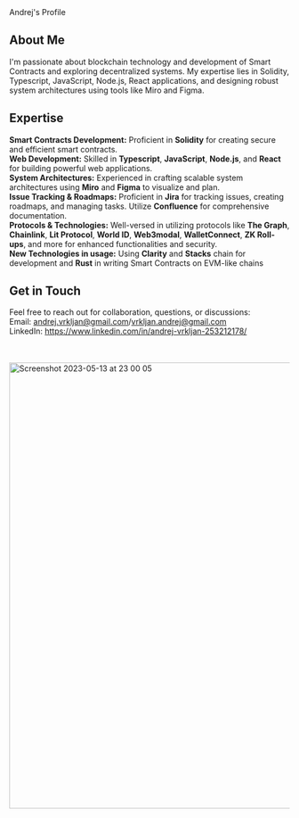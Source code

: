 

<div align="left"
     
# Andrej's Profile

## About Me
I'm passionate about blockchain technology and development of Smart Contracts and exploring decentralized systems. My expertise lies in Solidity, Typescript, JavaScript, Node.js, React applications, and designing robust system architectures using tools like Miro and Figma.

## Expertise
 **Smart Contracts Development:** Proficient in **Solidity** for creating secure and efficient smart contracts.<br>
 **Web Development:** Skilled in **Typescript**, **JavaScript**, **Node.js**, and **React** for building powerful web applications.<br>
 **System Architectures:** Experienced in crafting scalable system architectures using **Miro** and **Figma** to visualize and plan.<br>
 **Issue Tracking & Roadmaps:** Proficient in **Jira** for tracking issues, creating roadmaps, and managing tasks. Utilize **Confluence** for comprehensive documentation.<br>
 **Protocols & Technologies:** Well-versed in utilizing protocols like **The Graph**, **Chainlink**, **Lit Protocol**, **World ID**, **Web3modal**, **WalletConnect**, **ZK Roll-ups**, and more for enhanced functionalities and security.<br>
 **New Technologies in usage:** Using **Clarity** and **Stacks** chain for development and **Rust** in writing Smart Contracts on EVM-like chains


## Get in Touch
Feel free to reach out for collaboration, questions, or discussions:<br>
 Email: andrej.vrkljan@gmail.com/vrkljan.andrej@gmail.com<br>
 LinkedIn: https://www.linkedin.com/in/andrej-vrkljan-253212178/<br>

<br>
<br>

     




     
<img width="800" alt="Screenshot 2023-05-13 at 23 00 05" src="https://github.com/Andrej656/Andrej656/assets/98988595/86c6856f-fbf8-4515-aaa2-6903316fd38e">     


</div>   



